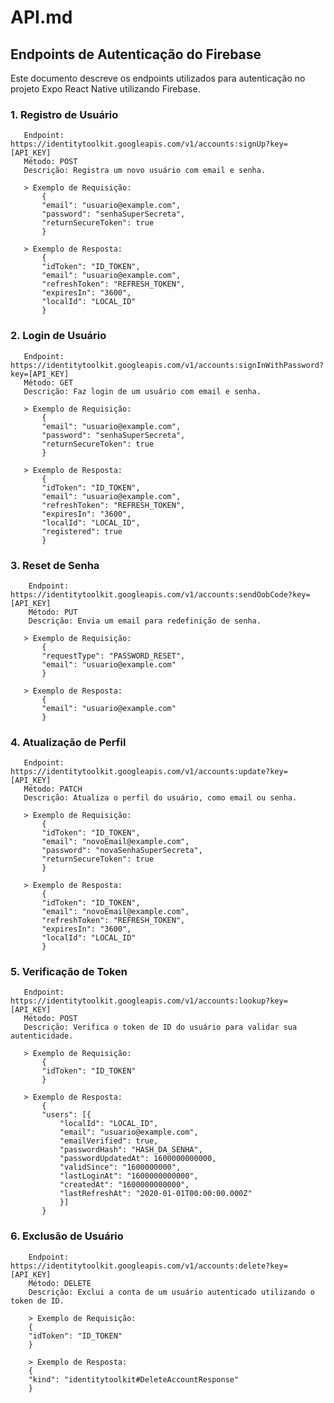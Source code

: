 # **API.md**
## Endpoints de Autenticação do Firebase
Este documento descreve os endpoints utilizados para autenticação no projeto Expo React Native utilizando Firebase.

###   1. Registro de Usuário
       Endpoint: https://identitytoolkit.googleapis.com/v1/accounts:signUp?key=[API_KEY]
       Método: POST
       Descrição: Registra um novo usuário com email e senha.

       > Exemplo de Requisição:
           {
           "email": "usuario@example.com",
           "password": "senhaSuperSecreta",
           "returnSecureToken": true
           }

       > Exemplo de Resposta:
           {
           "idToken": "ID_TOKEN",
           "email": "usuario@example.com",
           "refreshToken": "REFRESH_TOKEN",
           "expiresIn": "3600",
           "localId": "LOCAL_ID"
           }

###   2. Login de Usuário
       Endpoint: https://identitytoolkit.googleapis.com/v1/accounts:signInWithPassword?key=[API_KEY]
       Método: GET
       Descrição: Faz login de um usuário com email e senha.

       > Exemplo de Requisição:
           {
           "email": "usuario@example.com",
           "password": "senhaSuperSecreta",
           "returnSecureToken": true
           }
    
       > Exemplo de Resposta:
           {
           "idToken": "ID_TOKEN",
           "email": "usuario@example.com",
           "refreshToken": "REFRESH_TOKEN",
           "expiresIn": "3600",
           "localId": "LOCAL_ID",
           "registered": true
           }

 ###  3. Reset de Senha
        Endpoint: https://identitytoolkit.googleapis.com/v1/accounts:sendOobCode?key=[API_KEY]
        Método: PUT
        Descrição: Envia um email para redefinição de senha.

       > Exemplo de Requisição:
           {
           "requestType": "PASSWORD_RESET",
           "email": "usuario@example.com"
           }
    
       > Exemplo de Resposta:
           {
           "email": "usuario@example.com"
           }

###   4. Atualização de Perfil
       Endpoint: https://identitytoolkit.googleapis.com/v1/accounts:update?key=[API_KEY]
       Método: PATCH
       Descrição: Atualiza o perfil do usuário, como email ou senha.

       > Exemplo de Requisição:
           {
           "idToken": "ID_TOKEN",
           "email": "novoEmail@example.com",
           "password": "novaSenhaSuperSecreta",
           "returnSecureToken": true
           }
       
       > Exemplo de Resposta:
           {
           "idToken": "ID_TOKEN",
           "email": "novoEmail@example.com",
           "refreshToken": "REFRESH_TOKEN",
           "expiresIn": "3600",
           "localId": "LOCAL_ID"
           }

###   5. Verificação de Token
       Endpoint: https://identitytoolkit.googleapis.com/v1/accounts:lookup?key=[API_KEY]
       Método: POST
       Descrição: Verifica o token de ID do usuário para validar sua autenticidade.

       > Exemplo de Requisição:
           {
           "idToken": "ID_TOKEN"
           }

       > Exemplo de Resposta:
           {
           "users": [{
               "localId": "LOCAL_ID",
               "email": "usuario@example.com",
               "emailVerified": true,
               "passwordHash": "HASH_DA_SENHA",
               "passwordUpdatedAt": 1600000000000,
               "validSince": "1600000000",
               "lastLoginAt": "1600000000000",
               "createdAt": "1600000000000",
               "lastRefreshAt": "2020-01-01T00:00:00.000Z"
               }]
           }

###   6. Exclusão de Usuário
        Endpoint: https://identitytoolkit.googleapis.com/v1/accounts:delete?key=[API_KEY]
        Método: DELETE
        Descrição: Exclui a conta de um usuário autenticado utilizando o token de ID.

        > Exemplo de Requisição:
        {
        "idToken": "ID_TOKEN"
        }

        > Exemplo de Resposta:
        {
        "kind": "identitytoolkit#DeleteAccountResponse"
        }